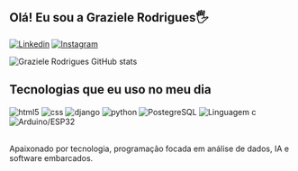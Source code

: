 ## Olá! Eu sou a Graziele Rodrigues🖐️

[![Linkedin](https://img.shields.io/badge/Linkedin-0E76A8?style=for-the-badge&logo=linkedin&logoColor=white)](https://www.linkedin.com/in/graziele--rodrigues/)
[![Instagram](https://img.shields.io/badge/Instagram-E4405F?style=for-the-badge&logo=instagram&logoColor=white)](https://www.instagram.com/bygraziele/)

![Graziele Rodrigues GitHub stats](https://github-readme-stats.vercel.app/api?username=Graziele-Rodrigues&show_icons=true&theme=dracula&count_private=true)

## Tecnologias que eu uso no meu dia

<div style="display: inline_block">
  <img align="center" alt="html5" src="https://img.shields.io/badge/HTML5-E34F26?style=for-the-badge&logo=html5&logoColor=white" />
  <img align="center" alt="css" src="https://img.shields.io/badge/CSS3-1572B6?style=for-the-badge&logo=css3&logoColor=white" />
  <img align="center" alt="django" src="https://img.shields.io/badge/Django-092E20?style=for-the-badge&logo=django&logoColor=white" />
  <img align="center" alt="python" src="https://img.shields.io/badge/Python-FFE873?style=for-the-badge&logo=python&logoColor=FFE873%22">
  <img align="center" alt="PostegreSQL" src="https://img.shields.io/badge/postgreSQL-0E76A8?style=for-the-badge&logo=postgreSQL&logoColor=white" />
   <img align="center" alt="Linguagem c" src="https://img.shields.io/badge/Linguagem C-092E20?style=for-the-badge&logo=c&logoColor=white" />
  <img align="center" alt="Arduino/ESP32" src="https://img.shields.io/badge/Arduino-0E76A8?style=for-the-badge&logo=arduino logoColor=white%22"/>

</div><br/>

Apaixonado por tecnologia, programação focada em análise de dados, IA e software embarcados.

